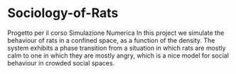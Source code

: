 # Sociology-of-Rats
Progetto per il corso Simulazione Numerica
In this project we simulate the behaviour of rats in a confined space, as a function of the density. 
The system exhibits a phase transition from a situation in which rats are mostly calm to one in which they are mostly angry, which is a nice model for social behaviour in crowded social spaces.
